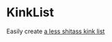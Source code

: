 # KinkList
Easily create [a less shitass kink list](https://PrimalDyke.github.io/stickygrape/v5000.html)
